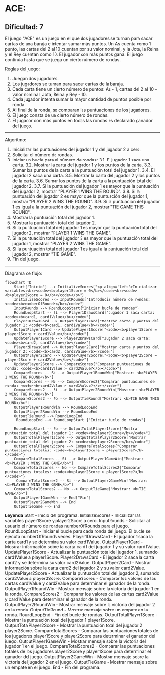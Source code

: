 ACE:
=================
Dificultad: 7
-----------------
El juego "ACE" es un juego en el que dos jugadores se turnan para sacar cartas de una baraja e intentar sumar más puntos. Un As cuenta como 1 punto, las cartas del 2 al 10 cuentan por su valor nominal, y la Jota, la Reina y el Rey cuentan como 10. El jugador con más puntos gana. El juego continúa hasta que se juega un cierto número de rondas.

Reglas del juego:
1. Juegan dos jugadores.
2. Los jugadores se turnan para sacar cartas de la baraja.
3. Cada carta tiene un cierto número de puntos: As - 1, cartas del 2 al 10 - valor nominal, Jota, Reina y Rey - 10.
4. Cada jugador intenta sumar la mayor cantidad de puntos posible por ronda.
5. Al final de la ronda, se comparan las puntuaciones de los jugadores.
6. El juego consta de un cierto número de rondas.
7. El jugador con más puntos en todas las rondas es declarado ganador del juego.
-----------------
Algoritmo:
1. Inicializar las puntuaciones del jugador 1 y del jugador 2 a cero.
2. Solicitar el número de rondas.
3. Iniciar un bucle para el número de rondas:
    3.1. El jugador 1 saca una carta.
    3.2. Mostrar la carta del jugador 1 y los puntos de la carta.
    3.3. Sumar los puntos de la carta a la puntuación total del jugador 1.
    3.4. El jugador 2 saca una carta.
    3.5. Mostrar la carta del jugador 2 y los puntos de la carta.
    3.6. Sumar los puntos de la carta a la puntuación total del jugador 2.
    3.7. Si la puntuación del jugador 1 es mayor que la puntuación del jugador 2, mostrar "PLAYER 1 WINS THE ROUND".
    3.8. Si la puntuación del jugador 2 es mayor que la puntuación del jugador 1, mostrar "PLAYER 2 WINS THE ROUND".
    3.9. Si la puntuación del jugador 1 es igual a la puntuación del jugador 2, mostrar "TIE GAME THIS ROUND".
4. Mostrar la puntuación total del jugador 1.
5. Mostrar la puntuación total del jugador 2.
6. Si la puntuación total del jugador 1 es mayor que la puntuación total del jugador 2, mostrar "PLAYER 1 WINS THE GAME".
7. Si la puntuación total del jugador 2 es mayor que la puntuación total del jugador 1, mostrar "PLAYER 2 WINS THE GAME".
8. Si la puntuación total del jugador 1 es igual a la puntuación total del jugador 2, mostrar "TIE GAME".
9. Fin del juego.
-----------------
Diagrama de flujo:
```mermaid
flowchart TD
    Start["Inicio"] --> InitializeScores["<p align='left'>Inicializar variables:<br><code><b>player1Score = 0</b></code><br><code><b>player2Score = 0</b></code></p>"]
    InitializeScores --> InputRounds["Introducir número de rondas: <code><b>numberOfRounds</b></code>"]
    InputRounds --> RoundLoopStart{"Iniciar bucle de rondas"}
    RoundLoopStart -- Sí --> Player1DrawsCard["Jugador 1 saca carta: <code><b>card1, card1Value</b></code>"]
    Player1DrawsCard --> OutputPlayer1Card["Mostrar carta y puntos del jugador 1: <code><b>card1, card1Value</b></code>"]
    OutputPlayer1Card --> UpdatePlayer1Score["<code><b>player1Score = player1Score + card1Value</b></code>"]
    UpdatePlayer1Score --> Player2DrawsCard["Jugador 2 saca carta: <code><b>card2, card2Value</b></code>"]
    Player2DrawsCard --> OutputPlayer2Card["Mostrar carta y puntos del jugador 2: <code><b>card2, card2Value</b></code>"]
    OutputPlayer2Card --> UpdatePlayer2Score["<code><b>player2Score = player2Score + card2Value</b></code>"]
    UpdatePlayer2Score --> CompareScores{"Comparar puntuaciones de ronda: <code><b>card1Value > card2Value?</b></code>"}
    CompareScores -- Sí --> OutputPlayer1RoundWin["Mostrar: <b>PLAYER 1 WINS THE ROUND</b>"]
    CompareScores -- No --> CompareScores2{"Comparar puntuaciones de ronda: <code><b>card2Value > card1Value?</b></code>"}
    CompareScores2 -- Sí --> OutputPlayer2RoundWin["Mostrar: <b>PLAYER 2 WINS THE ROUND</b>"]
    CompareScores2 -- No --> OutputTieRound["Mostrar: <b>TIE GAME THIS ROUND</b>"]
    OutputPlayer1RoundWin --> RoundLoopEnd
    OutputPlayer2RoundWin --> RoundLoopEnd
    OutputTieRound --> RoundLoopEnd
     RoundLoopEnd --> RoundLoopStart {"Iniciar bucle de rondas"}

    RoundLoopStart -- No --> OutputTotalPlayer1Score["Mostrar puntuación total del jugador 1: <code><b>player1Score</b></code>"]
    OutputTotalPlayer1Score --> OutputTotalPlayer2Score["Mostrar puntuación total del jugador 2: <code><b>player2Score</b></code>"]
    OutputTotalPlayer2Score --> CompareTotalScores{"Comparar puntuaciones totales: <code><b>player1Score > player2Score?</b></code>"}
    CompareTotalScores -- Sí --> OutputPlayer1GameWin["Mostrar: <b>PLAYER 1 WINS THE GAME</b>"]
    CompareTotalScores -- No --> CompareTotalScores2{"Comparar puntuaciones totales: <code><b>player2Score > player1Score?</b></code>"}
     CompareTotalScores2 -- Sí --> OutputPlayer2GameWin["Mostrar: <b>PLAYER 2 WINS THE GAME</b>"]
    CompareTotalScores2 -- No --> OutputTieGame["Mostrar: <b>TIE GAME</b>"]
    OutputPlayer1GameWin --> End["Fin"]
    OutputPlayer2GameWin --> End
    OutputTieGame --> End
```
**Leyenda**
    Start - Inicio del programa.
    InitializeScores - Inicializar las variables player1Score y player2Score a cero.
    InputRounds - Solicitar al usuario el número de rondas numberOfRounds para el juego.
    RoundLoopStart - Iniciar el bucle para cada ronda del juego. El bucle se ejecuta numberOfRounds veces.
    Player1DrawsCard - El jugador 1 saca la carta card1 y se determina su valor card1Value.
    OutputPlayer1Card - Mostrar información sobre la carta card1 del jugador 1 y su valor card1Value.
    UpdatePlayer1Score - Actualizar la puntuación total del jugador 1, sumando card1Value a player1Score.
    Player2DrawsCard - El jugador 2 saca la carta card2 y se determina su valor card2Value.
    OutputPlayer2Card - Mostrar información sobre la carta card2 del jugador 2 y su valor card2Value.
    UpdatePlayer2Score - Actualizar la puntuación total del jugador 2, sumando card2Value a player2Score.
    CompareScores - Comparar los valores de las cartas card1Value y card2Value para determinar el ganador de la ronda.
    OutputPlayer1RoundWin - Mostrar mensaje sobre la victoria del jugador 1 en la ronda.
    CompareScores2 - Comparar los valores de las cartas card2Value y card1Value para determinar el ganador de la ronda.
    OutputPlayer2RoundWin - Mostrar mensaje sobre la victoria del jugador 2 en la ronda.
    OutputTieRound - Mostrar mensaje sobre un empate en la ronda.
    RoundLoopEnd - Fin del bucle de rondas.
    OutputTotalPlayer1Score - Mostrar la puntuación total del jugador 1 player1Score.
    OutputTotalPlayer2Score - Mostrar la puntuación total del jugador 2 player2Score.
    CompareTotalScores - Comparar las puntuaciones totales de los jugadores player1Score y player2Score para determinar el ganador del juego.
    OutputPlayer1GameWin - Mostrar mensaje sobre la victoria del jugador 1 en el juego.
     CompareTotalScores2 - Comparar las puntuaciones totales de los jugadores player2Score y player1Score para determinar el ganador del juego.
    OutputPlayer2GameWin - Mostrar mensaje sobre la victoria del jugador 2 en el juego.
    OutputTieGame - Mostrar mensaje sobre un empate en el juego.
    End - Fin del programa.